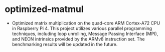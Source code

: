 # optimized-matmul

- Optimized matrix multiplication on the quad-core ARM Cortex-A72 CPU in Raspberry Pi 4. This project utilizes various parallel programming techniques, including loop unrolling, Message Passing Interface (MPI), and NEON intrinsics provided by the ARMv8 instruction set. The benchmarking results will be updated in the future.
